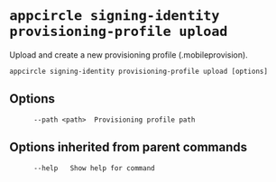 # `appcircle signing-identity provisioning-profile upload`

Upload and create a new provisioning profile (.mobileprovision).

```plaintext
appcircle signing-identity provisioning-profile upload [options]
```

## Options

```plaintext
      --path <path>  Provisioning profile path
```

## Options inherited from parent commands

```plaintext
      --help   Show help for command
```
